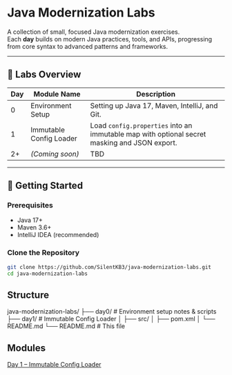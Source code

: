 # Java Modernization Labs

A collection of small, focused Java modernization exercises.  
Each **day** builds on modern Java practices, tools, and APIs, progressing from core syntax to advanced patterns and frameworks.

---

## 📅 Labs Overview

| Day  | Module Name                        | Description |
|------|------------------------------------|-------------|
| 0    | Environment Setup                  | Setting up Java 17, Maven, IntelliJ, and Git. |
| 1    | Immutable Config Loader             | Load `config.properties` into an immutable map with optional secret masking and JSON export. |
| 2+   | *(Coming soon)*                     | TBD |

---

## 🚀 Getting Started

### Prerequisites
- Java 17+
- Maven 3.6+
- IntelliJ IDEA (recommended)

### Clone the Repository
```bash
git clone https://github.com/SilentKB3/java-modernization-labs.git
cd java-modernization-labs
```

## Structure
java-modernization-labs/
├── day0/   # Environment setup notes & scripts
├── day1/   # Immutable Config Loader
│   ├── src/
│   ├── pom.xml
│   └── README.md
└── README.md  # This file


## Modules
[Day 1 – Immutable Config Loader](day1)

